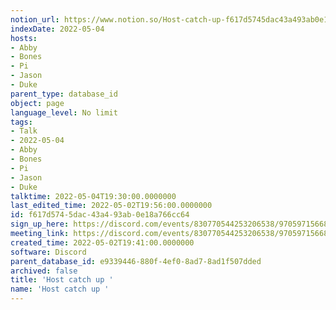 ```yaml
---
notion_url: https://www.notion.so/Host-catch-up-f617d5745dac43a493ab0e18a766cc64
indexDate: 2022-05-04
hosts:
- Abby
- Bones
- Pi
- Jason
- Duke
parent_type: database_id
object: page
language_level: No limit
tags:
- Talk
- 2022-05-04
- Abby
- Bones
- Pi
- Jason
- Duke
talktime: 2022-05-04T19:30:00.0000000
last_edited_time: 2022-05-02T19:56:00.0000000
id: f617d574-5dac-43a4-93ab-0e18a766cc64
sign_up_here: https://discord.com/events/830770544253206538/970597156681568276
meeting_link: https://discord.com/events/830770544253206538/970597156681568276
created_time: 2022-05-02T19:41:00.0000000
software: Discord
parent_database_id: e9339446-880f-4ef0-8ad7-8ad1f507dded
archived: false
title: 'Host catch up '
name: 'Host catch up '
---
```





